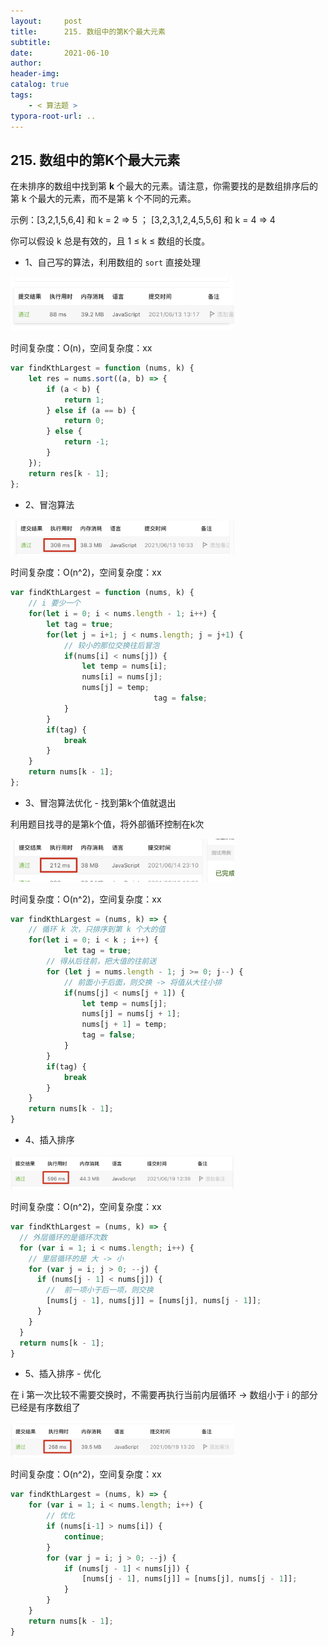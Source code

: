 ```yaml
---
layout:     post
title:      215. 数组中的第K个最大元素
subtitle:  
date:       2021-06-10
author:     
header-img: 
catalog: true
tags:
    - < 算法题 >
typora-root-url: ..
---
```


## 215. 数组中的第K个最大元素

在未排序的数组中找到第 **k** 个最大的元素。请注意，你需要找的是数组排序后的第 k 个最大的元素，而不是第 k 个不同的元素。

示例：[3,2,1,5,6,4] 和 k = 2  =>  5 ；  [3,2,3,1,2,4,5,5,6] 和 k = 4 => 4

你可以假设 k 总是有效的，且 1 ≤ k ≤ 数组的长度。

- 1、自己写的算法，利用数组的 `sort` 直接处理

<img src="/../img/assets_2019/image-20210613132001921.png" alt="image-20210613132001921" style="zoom:35%;" />

时间复杂度：O(n)，空间复杂度：xx

```js
var findKthLargest = function (nums, k) {
    let res = nums.sort((a, b) => {
        if (a < b) {
          	return 1;
        } else if (a == b) {
          	return 0;
        } else {
          	return -1;
        }
    });
    return res[k - 1];
};
```

- 2、冒泡算法

<img src="/../img/assets_2019/image-20210613163346322.png" alt="image-20210613163346322" style="zoom:35%;" />

时间复杂度：O(n^2)，空间复杂度：xx

```js
var findKthLargest = function (nums, k) {
   	// i 要少一个
    for(let i = 0; i < nums.length - 1; i++) {
      	let tag = true;
        for(let j = i+1; j < nums.length; j = j+1) {
          	// 较小的那位交换往后冒泡
            if(nums[i] < nums[j]) {
                let temp = nums[i];
                nums[i] = nums[j];
                nums[j] = temp;
								tag = false;
            }
        }
      	if(tag) {
            break
        }
    }
    return nums[k - 1];
};
```

- 3、冒泡算法优化 - 找到第k个值就退出

利用题目找寻的是第k个值，将外部循环控制在k次

<img src="/../img/assets_2019/image-20210614231558216.png" alt="image-20210614231558216" style="zoom:35%;" />

时间复杂度：O(n^2)，空间复杂度：xx

```js
var findKthLargest = (nums, k) => {
    // 循环 k 次，只排序到第 k 个大的值
    for(let i = 0; i < k ; i++) {
		    let tag = true;
        // 得从后往前，把大值的往前送
        for (let j = nums.length - 1; j >= 0; j--) {
            // 前面小于后面，则交换 -> 将值从大往小排
            if(nums[j] < nums[j + 1]) {
                let temp = nums[j];
                nums[j] = nums[j + 1];
                nums[j + 1] = temp;
              	tag = false;
            }
        }
      	if(tag) {
          	break
        }
    }
    return nums[k - 1];
}
```

- 4、插入排序



<img src="/../img/assets_2019/image-20210619124211768.png" alt="image-20210619124211768" style="zoom:35%;" />

时间复杂度：O(n^2)，空间复杂度：xx

```javascript
var findKthLargest = (nums, k) => {
  // 外层循环的是循环次数
  for (var i = 1; i < nums.length; i++) {
    // 里层循环的是 大 -> 小
    for (var j = i; j > 0; --j) {
      if (nums[j - 1] < nums[j]) {
        //  前一项小于后一项，则交换
        [nums[j - 1], nums[j]] = [nums[j], nums[j - 1]];
      }
    }
  }
  return nums[k - 1];
}
```

- 5、插入排序 - 优化

在 i 第一次比较不需要交换时，不需要再执行当前内层循环 -> 数组小于 i 的部分已经是有序数组了

<img src="/../img/assets_2019/image-20210619132230499.png" alt="image-20210619132230499" style="zoom:35%;" />

时间复杂度：O(n^2)，空间复杂度：xx

```javascript
var findKthLargest = (nums, k) => {
    for (var i = 1; i < nums.length; i++) {
        // 优化
        if (nums[i-1] > nums[i]) {
          	continue;
        }
        for (var j = i; j > 0; --j) {
            if (nums[j - 1] < nums[j]) {
              	[nums[j - 1], nums[j]] = [nums[j], nums[j - 1]];
            }
        }
    }
    return nums[k - 1];
}
```

